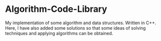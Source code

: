 Algorithm-Code-Library
======================

My implementation of some algorithm and data structures. Written in C++.
Here, I have also added some solutions so that some ideas of solving techniques and applying algorithms can be obtained.
